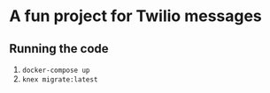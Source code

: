 # A fun project for Twilio messages

## Running the code

1. `docker-compose up`
1. `knex migrate:latest`
